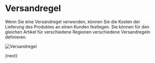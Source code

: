 <!-- add-breadcrumbs -->
# Versandregel


Wenn Sie eine Versandregel verwenden, können Sie die Kosten der Lieferung des Produktes an einen Kunden festlegen. Sie können für den gleichen Artikel für verschiedene Regionen verschiedene Versandregeln definieren.

<img class="screenshot" alt="Versandregel" src="{{docs_base_url}}/v13/assets/img/selling/shipping-rule.png">

{next}
